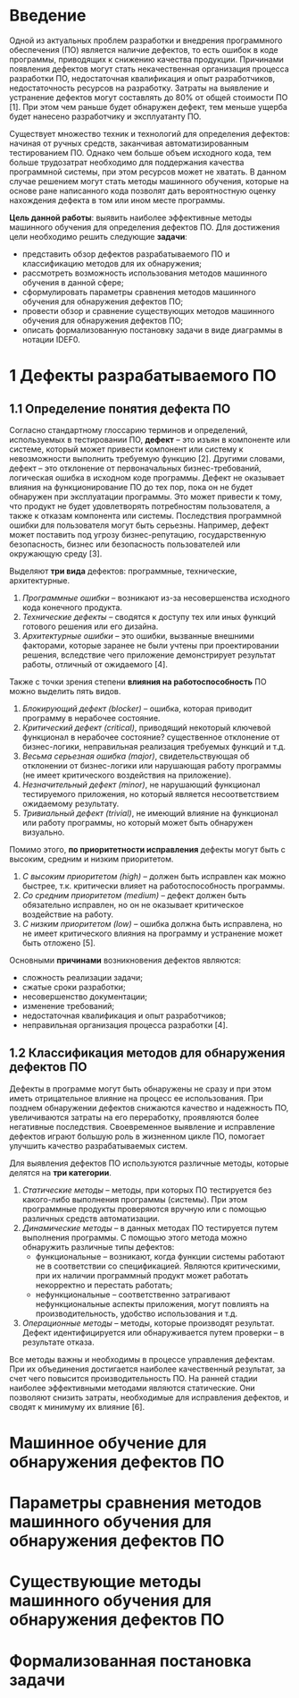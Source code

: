 # Введение

Одной из актуальных проблем разработки и внедрения программного обеспечения (ПО) является наличие дефектов, то есть ошибок в коде программы, приводящих к снижению качества продукции. Причинами появления  дефектов могут стать некачественная организация процесса разработки ПО, недостаточная квалификация и опыт разработчиков, недостаточность ресурсов на разработку. Затраты на выявление и устранение дефектов могут составлять до 80% от общей стоимости ПО [1]. При этом чем раньше будет обнаружен дефект, тем меньше ущерба будет нанесено разработчику и эксплуатанту ПО. 

Существует множество техник и технологий для определения дефектов: начиная от ручных средств, заканчивая автоматизированным тестированием ПО. Однако чем больше объем исходного кода, тем больше трудозатрат необходимо для поддержания качества программной системы, при этом ресурсов может не хватать. В данном случае решением могут стать методы машинного обучения, которые на основе ране написанного кода позволят дать вероятностную оценку нахождения дефекта в том или ином месте программы.

**Цель данной работы**: выявить наиболее эффективные методы машинного обучения для определения дефектов ПО. Для достижения цели необходимо решить следующие **задачи**: 

- представить обзор дефектов разрабатываемого ПО и классификацию методов для их обнаружения;
- рассмотреть возможность использования методов машинного обучения в данной сфере;
- сформулировать параметры сравнения методов машинного обучения для обнаружения дефектов ПО;
- провести обзор и сравнение существующих методов машинного обучения для обнаружения  дефектов ПО;
- описать формализованную постановку задачи в виде диаграммы в нотации IDEF0.

# 1 Дефекты разрабатываемого ПО

## 1.1 Определение понятия дефекта ПО

Согласно стандартному глоссарию терминов и определений, используемых в тестировании ПО, **дефект** – это изъян в компоненте или системе, который может привести компонент или систему к невозможности выполнить требуемую функцию [2]. Другими словами, дефект – это отклонение от первоначальных бизнес-требований, логическая ошибка в исходном коде программы. Дефект не оказывает влияния на функционирование ПО до тех пор, пока он не будет обнаружен при эксплуатации программы. Это может привести к тому, что продукт не будет удовлетворять потребностям пользователя, а также к отказам компонента или системы. Последствия программной ошибки для пользователя могут быть серьезны. Например, дефект может поставить под угрозу бизнес-репутацию, государственную безопасность, бизнес или безопасность пользователей или окружающую среду [3].

Выделяют **три вида** дефектов: программные, технические, архитектурные.

1. *Программные ошибки* – возникают из-за несовершенства исходного кода конечного продукта. 
2. *Технические дефекты* – сводятся к доступу тех или иных функций готового решения или его дизайна.
3. *Архитектурные  ошибки* – это ошибки, вызванные внешними факторами, которые заранее не были учтены при проектировании решения, вследствие чего приложение демонстрирует результат работы, отличный от ожидаемого [4].  

Также с точки зрения степени **влияния на работоспособность** ПО можно выделить пять видов.

1. *Блокирующий дефект (blocker)* – ошибка, которая приводит программу в нерабочее состояние.
2. *Критический дефект (critical)*, приводящий некоторый ключевой функционал в нерабочее состояние? существенное отклонение от бизнес-логики, неправильная реализация требуемых функций и т.д.
3. *Весьма серьезная ошибка (major)*, свидетельствующая об отклонении от бизнес-логики или нарушающая работу программы (не имеет критического воздействия на приложение).
4. *Незначительный дефект (minor)*, не нарушающий функционал тестируемого приложения, но который является несоответствием ожидаемому результату.
5. *Тривиальный дефект (trivial)*, не имеющий влияние на функционал или работу программы, но который может быть обнаружен визуально.

Помимо этого, **по приоритетности исправления** дефекты могут быть с высоким, средним и низким приоритетом.

1. *С высоким приоритетом (high)* – должен быть исправлен как можно быстрее, т.к. критически влияет на работоспособность программы.
2. *Со средним приоритетом (medium)* – дефект должен быть обязательно исправлен, но он не оказывает критическое воздействие на работу.
3. *С низким приоритетом (low)* – ошибка должна быть исправлена, но не имеет критического влияния на программу и устранение может быть отложено [5].

Основными **причинами** возникновения дефектов являются:

- сложность реализации задачи;
- сжатые сроки разработки;
- несовершенство документации;
- изменение требований;
- недостаточная квалификация и опыт разработчиков;
- неправильная организация процесса разработки [4].



## 1.2 Классификация методов для обнаружения дефектов ПО

Дефекты в программе могут быть обнаружены не сразу и при этом иметь отрицательное влияние на процесс ее использования. При позднем обнаружении дефектов снижаются качество и надежность ПО, увеличиваются затраты на его переработку, проявляются более негативные последствия. Своевременное выявление и исправление дефектов играют большую роль в жизненном цикле ПО, помогает улучшить качество разрабатываемых систем.

Для выявления дефектов ПО используются различные методы, которые делятся на **три категории**.

1. *Статические методы* – методы, при которых ПО тестируется без какого-либо выполнения программы (системы). При этом программные продукты проверяются вручную или с помощью различных средств автоматизации.
2. *Динамические методы* – в данных методах ПО тестируется путем выполнения программы. С помощью этого метода можно обнаружить различные типы дефектов:
    - функциональные – возникают, когда функции системы работают не в соответствии со спецификацией. Являются критическими, при их наличии программный продукт может работать некорректно и перестать работать;
    - нефункциональные –
        соответственно затрагивают нефункциональные аспекты приложения, могут повлиять на производительность, удобство использования и т.д.
3. *Операционные методы* – методы, которые производят результат. Дефект идентифицируется или обнаруживается путем проверки – в результате отказа.

Все методы важны и необходимы в процессе управления дефектам. При их объединения достигается наиболее качественный результат, за счет чего повысится производительность ПО. На ранней стадии наиболее эффективными методами являются статические. Они позволяют снизить затраты, необходимые для исправления дефектов, и сводят к минимуму их влияние [6].

# Машинное обучение для обнаружения дефектов ПО



# Параметры сравнения методов машинного обучения для обнаружения дефектов ПО



# Существующие методы машинного обучения для обнаружения дефектов ПО



# Формализованная постановка задачи

